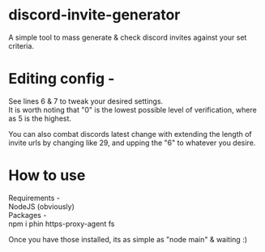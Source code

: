 # discord-invite-generator
A simple tool to mass generate &amp; check discord invites against your set criteria.

# Editing config -  
See lines 6 & 7 to tweak your desired settings.  
It is worth noting that "0" is the lowest possible level of verification, where as 5 is the highest.  

You can also combat discords latest change with extending the length of invite urls by changing like 29, and upping the "6" to whatever you desire.  

# How to use  
Requirements -  
NodeJS (obviously)  
  Packages -  
    npm i phin https-proxy-agent fs  

Once you have those installed, its as simple as "node main" & waiting :)

